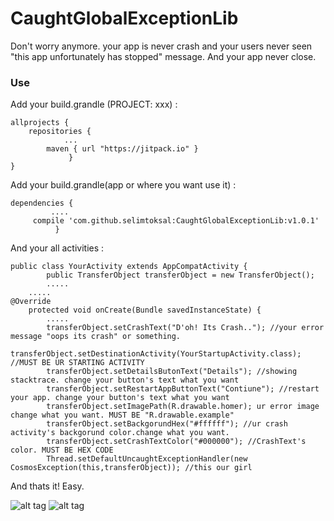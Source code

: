 # CaughtGlobalExceptionLib

Don't worry anymore. your app is never crash and your users never seen "this app unfortunately has stopped" message. And your app never close.

### Use
Add your build.grandle (PROJECT: xxx) :
```
allprojects {
	repositories {
	        ...
		maven { url "https://jitpack.io" }
		     }
}
```
 
 
Add your build.grandle(app or where you want use it) :
```
dependencies {
         ....
	 compile 'com.github.selimtoksal:CaughtGlobalExceptionLib:v1.0.1'
	      }
```
And your all activities :

	public class YourActivity extends AppCompatActivity {
    		public TransferObject transferObject = new TransferObject();
    		.....
		.....
	@Override
    	protected void onCreate(Bundle savedInstanceState) {
        	.....
        	transferObject.setCrashText("D'oh! Its Crash.."); //your error message "oops its crash" or something.
        	transferObject.setDestinationActivity(YourStartupActivity.class); //MUST BE UR STARTING ACTIVITY
        	transferObject.setDetailsButonText("Details"); //showing stacktrace. change your button's text what you want
        	transferObject.setRestartAppButtonText("Contiune"); //restart your app. change your button's text what you want
        	transferObject.setImagePath(R.drawable.homer); ur error image change what you want. MUST BE "R.drawable.example"
        	transferObject.setBackgorundHex("#ffffff"); //ur crash activity's backgorund color.change what you want.
        	transferObject.setCrashTextColor("#000000"); //CrashText's color. MUST BE HEX CODE
        	Thread.setDefaultUncaughtExceptionHandler(new CosmosException(this,transferObject)); //this our girl
        
And thats it! Easy.

![alt tag](http://i.hizliresim.com/QQ3vrZ.jpg)
![alt tag](http://i.hizliresim.com/G3AP8Z.jpg)

